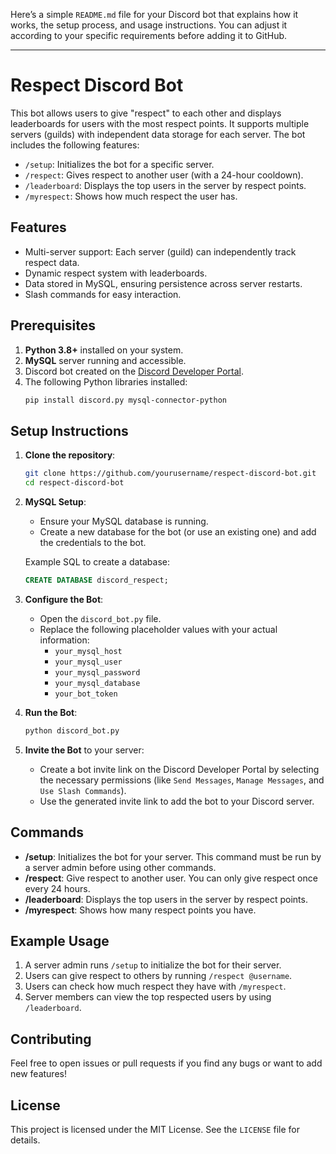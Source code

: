 Here’s a simple `README.md` file for your Discord bot that explains how it works, the setup process, and usage instructions. You can adjust it according to your specific requirements before adding it to GitHub.

---

# Respect Discord Bot

This bot allows users to give "respect" to each other and displays leaderboards for users with the most respect points. It supports multiple servers (guilds) with independent data storage for each server. The bot includes the following features:
- `/setup`: Initializes the bot for a specific server.
- `/respect`: Gives respect to another user (with a 24-hour cooldown).
- `/leaderboard`: Displays the top users in the server by respect points.
- `/myrespect`: Shows how much respect the user has.

## Features

- Multi-server support: Each server (guild) can independently track respect data.
- Dynamic respect system with leaderboards.
- Data stored in MySQL, ensuring persistence across server restarts.
- Slash commands for easy interaction.

## Prerequisites

1. **Python 3.8+** installed on your system.
2. **MySQL** server running and accessible.
3. Discord bot created on the [Discord Developer Portal](https://discord.com/developers/applications).
4. The following Python libraries installed:
    ```bash
    pip install discord.py mysql-connector-python
    ```

## Setup Instructions

1. **Clone the repository**:
   ```bash
   git clone https://github.com/yourusername/respect-discord-bot.git
   cd respect-discord-bot
   ```

2. **MySQL Setup**:
   - Ensure your MySQL database is running.
   - Create a new database for the bot (or use an existing one) and add the credentials to the bot.

   Example SQL to create a database:
   ```sql
   CREATE DATABASE discord_respect;
   ```

3. **Configure the Bot**:
   - Open the `discord_bot.py` file.
   - Replace the following placeholder values with your actual information:
     - `your_mysql_host`
     - `your_mysql_user`
     - `your_mysql_password`
     - `your_mysql_database`
     - `your_bot_token`

4. **Run the Bot**:
   ```bash
   python discord_bot.py
   ```

5. **Invite the Bot** to your server:
   - Create a bot invite link on the Discord Developer Portal by selecting the necessary permissions (like `Send Messages`, `Manage Messages`, and `Use Slash Commands`).
   - Use the generated invite link to add the bot to your Discord server.

## Commands

- **/setup**: Initializes the bot for your server. This command must be run by a server admin before using other commands.
- **/respect**: Give respect to another user. You can only give respect once every 24 hours.
- **/leaderboard**: Displays the top users in the server by respect points.
- **/myrespect**: Shows how many respect points you have.

## Example Usage

1. A server admin runs `/setup` to initialize the bot for their server.
2. Users can give respect to others by running `/respect @username`.
3. Users can check how much respect they have with `/myrespect`.
4. Server members can view the top respected users by using `/leaderboard`.

## Contributing

Feel free to open issues or pull requests if you find any bugs or want to add new features!

## License

This project is licensed under the MIT License. See the `LICENSE` file for details.
